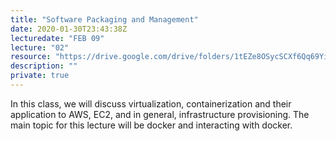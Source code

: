 ```yaml
---
title: "Software Packaging and Management"
date: 2020-01-30T23:43:38Z
lecturedate: "FEB 09"
lecture: "02"
resource: "https://drive.google.com/drive/folders/1tEZe8OSycSCXf6Qq69Yi8CryGIPJ-dig"
description: ""
private: true
---
```


In this class, we will discuss virtualization, containerization and their application to AWS, EC2, and in general, infrastructure provisioning. The main topic for this lecture will be docker and interacting with docker.
